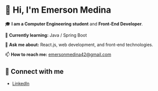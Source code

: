 # 👋 Hi, I'm Emerson Medina

🎓 **I am a Computer Engineering student** and **Front-End Developer**.

🌱 **Currently learning:** Java / Spring Boot

💬 **Ask me about:** React.js, web development, and front-end technologies.

📫 **How to reach me:** [emersonmedina42@gmail.com](mailto:emersonmedina42@gmail.com)

## 🔗 Connect with me
- [LinkedIn](https://www.linkedin.com/in/emersonmed/)
